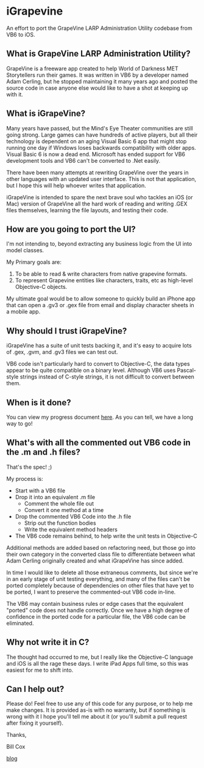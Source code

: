 iGrapevine
==========

An effort to port the GrapeVine LARP Administration Utility codebase from VB6 to iOS.

## What is GrapeVine LARP Administration Utility?

GrapeVine is a freeware app created to help World of Darkness MET Storytellers run their games. It was written in VB6 by a developer named Adam Cerling, but he stopped maintaining it many years ago and posted the source code in case anyone else would like to have a shot at keeping up with it.

## What is iGrapeVine?

Many years have passed, but the Mind's Eye Theater communities are still going strong. Large games can have hundreds of active players, but all their technology is dependent on an aging Visual Basic 6 app that might stop running one day if Windows loses backwards compatibility with older apps. Visual Basic 6 is now a dead end. Microsoft has ended support for VB6 development tools and VB6 can't be converted to .Net easily.

There have been many attempts at rewriting GrapeVine over the years in other languages with an updated user interface. This is not that application, but I hope this will help whoever writes that application. 

iGrapeVine is intended to spare the next brave soul who tackles an iOS (or Mac) version of GrapeVine all the hard work of reading and writing .GEX files themselves, learning the file layouts, and testing their code.

## How are you going to port the UI?

I'm not intending to, beyond extracting any business logic from the UI into model classes. 

My Primary goals are:

1. To be able to read & write characters from native grapevine formats.
2. To represent Grapevine entities like characters, traits, etc as high-level Objective-C objects.

My ultimate goal would be to allow someone to quickly build an iPhone app that can open a .gv3 or .gex file from email and display character sheets in a mobile app.

## Why should I trust iGrapeVine?

iGrapeVine has a suite of unit tests backing it, and it's easy to acquire lots of .gex, .gvm, and .gv3 files we can test out.

VB6 code isn't particularly hard to convert to Objective-C, the data types appear to be quite compatible on a binary level. Although VB6 uses Pascal-style strings instead of C-style strings, it is not difficult to convert between them.

## When is it done?

You can view my progress document [here](https://docs.google.com/spreadsheet/ccc?key=0Ao4lbZ1VEsGbdERxeEw5ZHNRakZWSU4wdndMOGVaMEE&usp=sharing). As you can tell, we have a long way to go!

## What's with all the commented out VB6 code in the .m and .h files?

That's the spec! ;)

My process is:

* Start with a VB6 file
* Drop it into an equivalent .m file
  * Comment the whole file out
  * Convert it one method at a time
* Drop the commented VB6 Code into the .h file
  * Strip out the function bodies
  * Write the equivalent method headers
* The VB6 code remains behind, to help write the unit tests in Objective-C

Additional methods are added based on refactoring need, but those go into their own category in the converted class file to differentiate between what Adam Cerling originally created and what iGrapeVine has since added.

In time I would like to delete all those extraneous comments, but since we're in an early stage of unit testing everything, and many of the files can't be ported completely because of dependencies on other files that have yet to be ported, I want to preserve the commented-out VB6 code in-line.

The VB6 may contain business rules or edge cases that the equivalent "ported" code does not handle correctly. Once we have a high degree of confidence in the ported code for a particular file, the VB6 code can be eliminated.

## Why not write it in C?

The thought had occurred to me, but I really like the Objective-C language and iOS is all the rage these days. I write iPad Apps full time, so this was easiest for me to shift into.

## Can I help out?

Please do! Feel free to use any of this code for any purpose, or to help me make changes. It is provided as-is with no warranty, but if something is wrong with it I hope you'll tell me about it (or you'll submit a pull request after fixing it yourself).

Thanks,

Bill Cox

[blog](http://weaklyreferenced.blogspot.com)